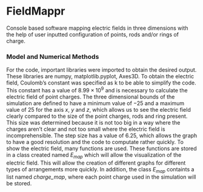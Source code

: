 # FieldMappr
Console based software mapping electric fields in three dimensions with the help of user inputted configuration of points, rods and/or rings of charge.

### **Model and Numerical Methods**

For the code, important libraries were imported to obtain the desired output. These libraries are numpy, matplotlib.pyplot,  Axes3D. To obtain the electric field,  Coulomb’s constant was specified as k to be able to simplify the code. This constant has a value of $8.99 \times 10^9$ and is necessary to calculate the electric field of point charges. The three dimensional bounds of the simulation are defined to have a minimum value of $-25$ and a maximum value of $25$ for the axis $x$, $y$ and $z$, which allows us to see the electric field clearly compared to the size of the point charges, rods and ring present. This size was determined because it is not too big in a way where the charges aren’t clear and not too small where the electric field is incomprehensible. The step size has a value of $6.25$, which allows the graph to have a good resolution and the code to computate rather quickly.  To show the electric field, many functions are used. These functions are stored in a class created named $E_{map}$ which will allow the visualization of the electric field. This will allow the creation of different graphs for different types of arrangements more quickly. In addition, the class $E_{map}$ containts a list named *charge_map*, where each point charge used in the simulation will be stored.
